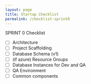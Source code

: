 ```yaml
---
layout: page
title: Startup Checklist
permalink: /checklist-sprint0
---
```


SPRINT 0 Checklist

- [ ] Architecture 
- [ ] Project Scaffolding
- [ ] Database Schema (v1)
- [ ] (if azure) Resource Groups
- [ ] Database Instances for Dev and QA
- [ ] QA Environment
- [ ] Common components